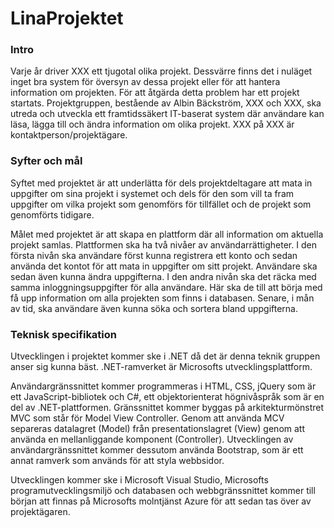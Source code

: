 # LinaProjektet



### Intro 
Varje år driver XXX ett tjugotal olika projekt. Dessvärre finns det i nuläget inget bra system för översyn av dessa projekt eller för att hantera information om projekten. För att åtgärda detta problem har ett projekt startats. Projektgruppen, bestående av Albin Bäckström, XXX och XXX, ska utreda och utveckla ett framtidssäkert IT-baserat system där användare kan läsa, lägga till och ändra information om olika projekt. XXX på XXX är kontaktperson/projektägare.

### Syfter och mål
Syftet med projektet är att underlätta för dels projektdeltagare att mata in uppgifter om sina projekt i systemet och dels för den som vill ta fram uppgifter om vilka projekt som genomförs för tillfället och de projekt som genomförts tidigare.  

Målet med projektet är att skapa en plattform där all information om aktuella projekt samlas. Plattformen ska ha två nivåer av användarrättigheter. I den första nivån ska användare först kunna registrera ett konto och sedan använda det kontot för att mata in uppgifter om sitt projekt. Användare ska sedan även kunna ändra uppgifterna. I den andra nivån ska det räcka med samma inloggningsuppgifter för alla användare. Här ska de till att börja med få upp information om alla projekten som finns i databasen. Senare, i mån av tid, ska användare även kunna söka och sortera bland uppgifterna.


### Teknisk specifikation
Utvecklingen i projektet kommer ske i .NET då det är denna teknik gruppen anser sig kunna bäst. .NET-ramverket är Microsofts utvecklingsplattform.  

Användargränssnittet kommer programmeras i HTML, CSS, jQuery som är ett JavaScript-bibliotek och C#, ett objektorienterat högnivåspråk som är en del av .NET-plattformen. Gränssnittet kommer byggas på arkitekturmönstret MVC som står för Model View Controller. Genom att använda MCV separeras datalagret (Model) från presentationslagret (View) genom att använda en mellanliggande komponent (Controller). Utvecklingen av användargränssnittet kommer dessutom använda Bootstrap, som är ett annat ramverk som används för att styla webbsidor.    

Utvecklingen kommer ske i Microsoft Visual Studio, Microsofts programutvecklingsmiljö och databasen och webbgränssnittet kommer till början att finnas på Microsofts molntjänst Azure för att sedan tas över av projektägaren.
